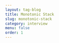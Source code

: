 ```yaml
---
layout: tag-blog
title: Monotonic Stack
slug: monotonic-stack
category: interview
menu: false
order: 1
---
```


